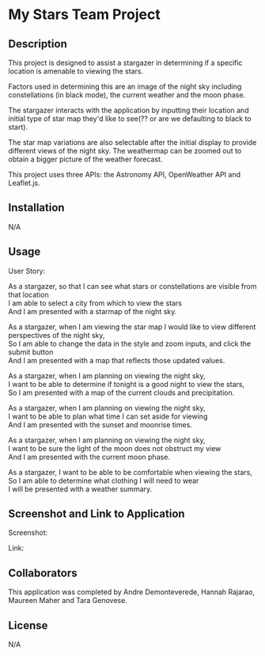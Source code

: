 # My Stars Team Project

## Description

This project is designed to assist a stargazer in determining if a specific location is amenable to viewing the stars.

Factors used in determining this are an image of the night sky including constellations (in black mode), the current weather and the moon phase.

The stargazer interacts with the application by inputting their location and initial type of star map they'd like to see(?? or are we defaulting to black to start).

The star map variations are also selectable after the initial display to provide different views of the night sky. The weathermap can be zoomed out to obtain a bigger picture of the weather forecast.

This project uses three APIs: the Astronomy API, OpenWeather API and Leaflet.js. 

## Installation

N/A

## Usage

User Story:

As a stargazer, so that I can see what stars or constellations are visible from that location  
I am able to select a city from which to view the stars    
And I am presented with a starmap of the night sky.

As a stargazer, when I am viewing the star map I would like to view different perspectives of the night sky,  
So I am able to change the data in the style and zoom inputs, and click the submit button  
And I am presented with a map that reflects those updated values.  

As a stargazer, when I am planning on viewing the night sky,  
I want to be able to determine if tonight is a good night to view the stars,  
So I am presented with a map of the current clouds and precipitation.

As a stargazer, when I am planning on viewing the night sky,  
I want to be able to plan what time I can set aside for viewing  
And I am presented with the sunset and moonrise times.  

As a stargazer, when I am planning on viewing the night sky,  
I want to be sure the light of the moon does not obstruct my view  
And I am presented with the current moon phase.  

As a stargazer, I want to be able to be comfortable when viewing the stars,  
So I am able to determine what clothing I will need to wear   
I will be presented with a weather summary.  

## Screenshot and Link to Application

Screenshot: ![]()

Link: 

## Collaborators

This application was completed by Andre Demonteverede, Hannah Rajarao, Maureen Maher and Tara Genovese.

## License

N/A
